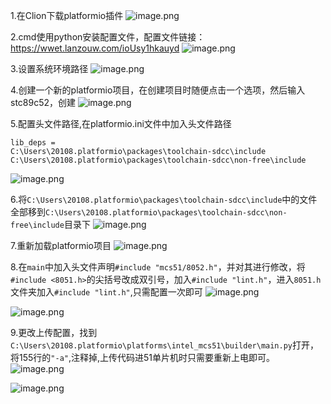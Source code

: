 1.在Clion下载platformio插件
![image.png](https://cdn.jsdelivr.net/gh/xuezhaorong/Picgo//Source/fix-dir/picgo/picgo-clipboard-images/2024/07/01/21-19-00-9d62e305063aceae3268a9378d41db6c-20240701211859-66f7dd.png)

2.cmd使用python安装配置文件，配置文件链接：https://wwet.lanzouw.com/ioUsy1hkauyd
![image.png](https://cdn.jsdelivr.net/gh/xuezhaorong/Picgo//Source/fix-dir/picgo/picgo-clipboard-images/2024/07/01/21-21-04-2502ce55d69bd2fcb788e87219c57564-20240701212104-c8f72e.png)

3.设置系统环境路径
![image.png](https://cdn.jsdelivr.net/gh/xuezhaorong/Picgo//Source/fix-dir/picgo/picgo-clipboard-images/2024/07/01/21-21-20-3570dd6eb7fd652bbacca5715c8b9cc1-20240701212119-f775ec.png)

4.创建一个新的platformio项目，在创建项目时随便点击一个选项，然后输入stc89c52，创建
![image.png](https://cdn.jsdelivr.net/gh/xuezhaorong/Picgo//Source/fix-dir/picgo/picgo-clipboard-images/2024/07/01/21-21-38-02465399f23ade851adb990e5cf0854c-20240701212138-80834c.png)

5.配置头文件路径,在platformio.ini文件中加入头文件路径  
```
lib_deps =  
C:\Users\20108.platformio\packages\toolchain-sdcc\include  
C:\Users\20108.platformio\packages\toolchain-sdcc\non-free\include
```
![image.png](https://cdn.jsdelivr.net/gh/xuezhaorong/Picgo//Source/fix-dir/picgo/picgo-clipboard-images/2024/07/01/21-22-08-9a59802be189d522d1a86e2b2bc4ecc6-20240701212207-331ffd.png)

6.将`C:\Users\20108.platformio\packages\toolchain-sdcc\include`中的文件全部移到`C:\Users\20108.platformio\packages\toolchain-sdcc\non-free\include`目录下
![image.png](https://cdn.jsdelivr.net/gh/xuezhaorong/Picgo//Source/fix-dir/picgo/picgo-clipboard-images/2024/07/01/21-22-51-f3052df6522a7bc4da4f7ec27678318c-20240701212250-475e7e.png)

7.重新加载platformio项目
![image.png](https://cdn.jsdelivr.net/gh/xuezhaorong/Picgo//Source/fix-dir/picgo/picgo-clipboard-images/2024/07/01/21-23-05-62b2a7ce8b3dfa5aff44ded96baded14-20240701212305-c50058.png)

8.在`main`中加入头文件声明`#include "mcs51/8052.h"`，并对其进行修改，将`#include <8051.h>`的尖括号改成双引号，加入`#include "lint.h"`，进入`8051.h`文件夹加入`#include "lint.h"`,只需配置一次即可
![image.png](https://cdn.jsdelivr.net/gh/xuezhaorong/Picgo//Source/fix-dir/picgo/picgo-clipboard-images/2024/07/01/21-24-44-95b9a6b32d8dac2b959e3c53b98ae72b-20240701212443-336094.png)

![image.png](https://cdn.jsdelivr.net/gh/xuezhaorong/Picgo//Source/fix-dir/picgo/picgo-clipboard-images/2024/07/01/21-24-51-7a2bfdaef53b0919003e8ffc5bf562b3-20240701212450-756f80.png)

9.更改上传配置，找到`C:\Users\20108.platformio\platforms\intel_mcs51\builder\main.py`打开，将155行的`"-a"`,注释掉,上传代码进51单片机时只需要重新上电即可。
![image.png](https://cdn.jsdelivr.net/gh/xuezhaorong/Picgo//Source/fix-dir/picgo/picgo-clipboard-images/2024/07/01/21-25-21-26dc7bb5e391cb7f315b719ebad6c8c4-20240701212521-afed4a.png)

![image.png](https://cdn.jsdelivr.net/gh/xuezhaorong/Picgo//Source/fix-dir/picgo/picgo-clipboard-images/2024/07/01/21-25-31-443f29ee25e3207b25b51be817c22cd6-20240701212530-633cf1.png)

